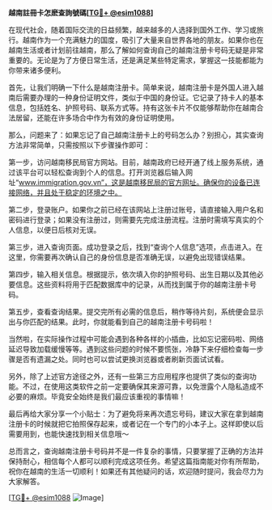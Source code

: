**越南註冊卡怎麽查詢號碼[[TG💪+ @esim1088](https://t.me/s/esim1088)]**

在现代社会，随着国际交流的日益频繁，越来越多的人选择到国外工作、学习或旅行。越南作为一个充满魅力的国度，吸引了大量来自世界各地的朋友。如果你也在越南生活或者计划前往越南，那么了解如何查询自己的越南注册卡号码无疑是非常重要的。无论是为了方便日常生活，还是满足某些特定需求，掌握这一技能都能为你带来诸多便利。

首先，让我们明确一下什么是越南注册卡。简单来说，越南注册卡是外国人进入越南后需要办理的一种身份证明文件，类似于中国的身份证。它记录了持卡人的基本信息，包括姓名、护照号码、联系方式等。持有这张卡片不仅能够帮助你在越南合法居留，还能在许多场合中作为有效的身份证明使用。

那么，问题来了：如果忘记了自己越南注册卡上的号码怎么办？别担心，其实查询方法非常简单，只需按照以下步骤操作即可：

第一步，访问越南移民局官方网站。目前，越南政府已经开通了线上服务系统，通过该平台可以轻松查询到个人的信息。打开浏览器后输入网址“www.immigration.gov.vn”，这是越南移民局的官方网址。确保你的设备已连接网络，并且处于稳定的环境之中。

第二步，登录账户。如果你之前已经在该网站上注册过账号，请直接输入用户名和密码进行登录；如果没有注册过，则需要先完成注册流程。注册时需填写真实的个人信息，以便日后核对无误。

第三步，进入查询页面。成功登录之后，找到“查询个人信息”选项，点击进入。在这里，你需要再次确认自己的身份信息是否准确无误，以避免出现错误结果。

第四步，输入相关信息。根据提示，依次填入你的护照号码、出生日期以及其他必要信息。这些资料将用于匹配数据库中的记录，从而找到属于你的越南注册卡号码。

第五步，查看查询结果。提交完所有必需的信息后，稍作等待片刻，系统便会显示出与你匹配的结果。此时，你就能看到自己的越南注册卡号码啦！

当然啦，在实际操作过程中可能会遇到各种各样的小插曲，比如忘记密码啦、网络延迟导致加载缓慢等等。遇到这些问题的时候不要慌张，冷静下来仔细检查每一步骤是否有遗漏之处。同时也可以尝试更换浏览器或者刷新页面试试看。

另外，除了上述官方途径之外，还有一些第三方应用程序也提供了类似的查询功能。不过，在使用这类软件之前一定要确保其来源可靠，以免泄露个人隐私造成不必要的麻烦。毕竟安全始终是我们最应该重视的事情嘛！

最后再给大家分享一个小贴士：为了避免将来再次遗忘号码，建议大家在拿到越南注册卡的时候就把它拍照保存起来，或者记在一个专门的小本子上。这样即使以后需要用到，也能快速找到相关信息哦～

总而言之，查询越南注册卡号码并不是一件复杂的事情，只要掌握了正确的方法并保持耐心，相信每个人都可以顺利完成这项任务。希望这篇指南能对你有所帮助，祝你在越南的生活一切顺利！如果还有其他疑问的话，欢迎随时提问，我会尽力为大家解答。

[[TG💪+ @esim1088](https://t.me/s/esim1088) ![Image](https://i.postimg.cc/4NQfJmqS/Snipaste-2025-05-13-00-14-12.png)]